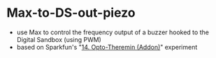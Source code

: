 # Max-to-DS-out-piezo

- use Max to control the frequency output of a buzzer hooked to the Digital Sandbox (using PWM)
- based on Sparkfun's "[14. Opto-Theremin (Addon)](https://learn.sparkfun.com/tutorials/digital-sandbox-arduino-companion/14-opto-theremin-addon)" experiment
